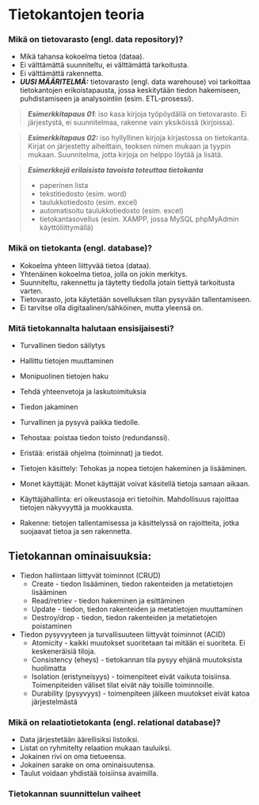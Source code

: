 # Tietokantojen teoria

### Mikä on tietovarasto (engl. data repository)?
- Mikä tahansa kokoelma tietoa (dataa).
- Ei välttämättä suunniteltu, ei välttämättä tarkoitusta.
- Ei välttämättä rakennetta.
- ***UUSI MÄÄRITELMÄ:*** tietovarasto (engl. data warehouse) voi tarkoittaa tietokantojen erikoistapausta, jossa keskitytään tiedon hakemiseen, puhdistamiseen ja analysointiin (esim. ETL-prosessi).

>***Esimerkkitapaus 01***: iso kasa kirjoja työpöydällä on tietovarasto. Ei järjestystä, ei suunnitelmaa, rakenne vain yksiköissä (kirjoissa).

>***Esimerkkitapaus 02:*** iso hyllyllinen kirjoja kirjastossa on tietokanta. Kirjat on järjestetty aiheittain, teoksen nimen mukaan ja tyypin mukaan. Suunnitelma, jotta kirjoja on helppo löytää ja lisätä. 

>***Esimerkkejä erilaisista tavoista toteuttaa tietokanta***
> - paperinen lista
> - tekstitiedosto (esim. word)
> - taulukkotiedosto (esim. excel)
> - automatisoitu taulukkotiedosto (esim. excel)
> - tietokantasovellus (esim. XAMPP, jossa MySQL phpMyAdmin käyttöliittymällä)

### Mikä on tietokanta (engl. database)?
- Kokoelma yhteen liittyvää tietoa (dataa).
- Yhtenäinen kokoelma tietoa, jolla on jokin merkitys.
- Suunniteltu, rakennettu ja täytetty tiedolla jotain tiettyä tarkoitusta varten.
- Tietovarasto, jota käytetään sovelluksen tilan pysyvään tallentamiseen.
- Ei tarvitse olla digitaalinen/sähköinen, mutta yleensä on.

### Mitä tietokannalta halutaan ensisijaisesti?
- Turvallinen tiedon säilytys
- Hallittu tietojen muuttaminen
- Monipuolinen tietojen haku
- Tehdä yhteenvetoja ja laskutoimituksia
- Tiedon jakaminen

- Turvallinen ja pysyvä paikka tiedolle.
- Tehostaa: poistaa tiedon toisto (redundanssi).
- Eristää: eristää ohjelma (toiminnat) ja tiedot.
- Tietojen käsittely: Tehokas ja nopea tietojen hakeminen ja lisääminen.
- Monet käyttäjät: Monet käyttäjät voivat käsitellä tietoja samaan aikaan.
- Käyttäjähallinta: eri oikeustasoja eri tietoihin. Mahdollisuus rajoittaa tietojen näkyvyyttä ja muokkausta.
- Rakenne: tietojen tallentamisessa ja käsittelyssä on rajoitteita, jotka suojaavat tietoa ja sen rakennetta.

## Tietokannan ominaisuuksia:
- Tiedon hallintaan liittyvät toiminnot (CRUD)
  - Create - tiedon lisääminen, tiedon rakenteiden ja metatietojen lisääminen
  - Read/retriev - tiedon hakeminen ja esittäminen
  - Update - tiedon, tiedon rakenteiden ja metatietojen muuttaminen
  - Destroy/drop - tiedon, tiedon rakenteiden ja metatietojen poistaminen 
- Tiedon pysyvyyteen ja turvallisuuteen liittyvät toiminnot (ACID)
  - Atomicity - kaikki muutokset suoritetaan tai mitään ei suoriteta. Ei keskeneräisiä tiloja.
  - Consistency (eheys) - tietokannan tila pysyy ehjänä muutoksista huolimatta
  - Isolation (eristyneisyys) - toimenpiteet eivät vaikuta toisiinsa. Toimenpiteiden väliset tilat eivät näy toisille toiminnoille.
  - Durability (pysyvyys) - toimenpiteen jälkeen muutokset eivät katoa järjestelmästä
 

### Mikä on relaatiotietokanta (engl. relational database)?
- Data järjestetään äärellisiksi listoiksi.
- Listat on ryhmitelty relaation mukaan tauluiksi.
- Jokainen rivi on oma tietueensa.
- Jokainen sarake on oma ominaisuutensa.
- Taulut voidaan yhdistää toisiinsa avaimilla.

### Tietokannan suunnittelun vaiheet
